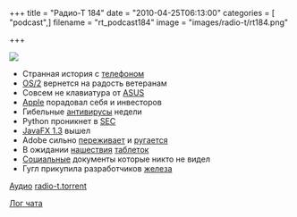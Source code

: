 +++
title = "Радио-Т 184"
date = "2010-04-25T06:13:00"
categories = [ "podcast",]
filename = "rt_podcast184"
image = "images/radio-t/rt184.png"

+++

![](https://radio-t.com/images/radio-t/rt184.png)

- Странная история с [телефоном](http://techcrunch.com/2010/04/19/iphone-hd-4g/)
- [OS/2](http://www.osnews.com/story/23180/Rumour_IBM_To_Re-Launch_OS_2) вернется на радость ветеранам
- Совсем не клавиатура от [ASUS](http://www.crunchgear.com/2010/04/22/asus-eee-keyboard-its-a-keyboard-no-its-a-netbook/)
- [Apple](http://www.readwriteweb.com/archives/apple_announces_second-quarter_earnings.php) порадовал себя и инвесторов
- Гибельные [антивирусы](http://soft.compulenta.ru/525759/) недели
- Python проникнет в [SEC](http://www.opennet.ru/opennews/art.shtml?num=26323)
- [JavaFX 1.3](http://habrahabr.ru/blogs/java/91764/) вышел
- Adobe сильно [переживает](http://www.mikechambers.com/blog/2010/04/20/on-adobe-flash-cs5-and-iphone-applications/) и [ругается](http://hitech.tomsk.ru/newssoftware/14939-adobe-sovetuet-razrabotchikam-perekhodit-na.html)
- В ожидании [нашествия](http://itc.ua/node/45660) [таблеток](http://www.engadget.com/2010/04/23/android-eee-pad-to-debut-in-june-could-ship-as-early-as-july/)
- [Социальные](http://internetno.net/2010/04/22/microsoft-zapuskaet-sotsialnyiy-word/) документы которые никто не видел
- Гугл прикупила разработчиков [железа](http://itc.ua/node/45630)

[Аудио](https://archive.rucast.net/radio-t/media/rt_podcast184.mp3)
[radio-t.torrent](http://www.radio-t.com/torrents/rt_podcast184.mp3.torrent)

[Лог чата](http://chat.radio-t.com/logs/radio-t-184.html)
<audio src="https://archive.rucast.net/radio-t/media/rt_podcast184.mp3" preload="none"></audio>
